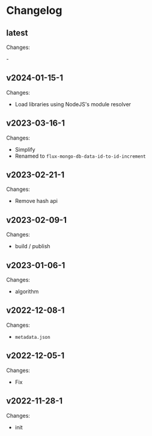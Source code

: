 # Changelog

## latest

Changes:

\-

## v2024-01-15-1

Changes:

- Load libraries using NodeJS's module resolver

## v2023-03-16-1

Changes:

- Simplify
- Renamed to `flux-mongo-db-data-id-to-id-increment`

## v2023-02-21-1

Changes:

- Remove hash api

## v2023-02-09-1

Changes:

- build / publish

## v2023-01-06-1

Changes:

- algorithm

## v2022-12-08-1

Changes:

- `metadata.json`

## v2022-12-05-1

Changes:

- Fix

## v2022-11-28-1

Changes:

- init
